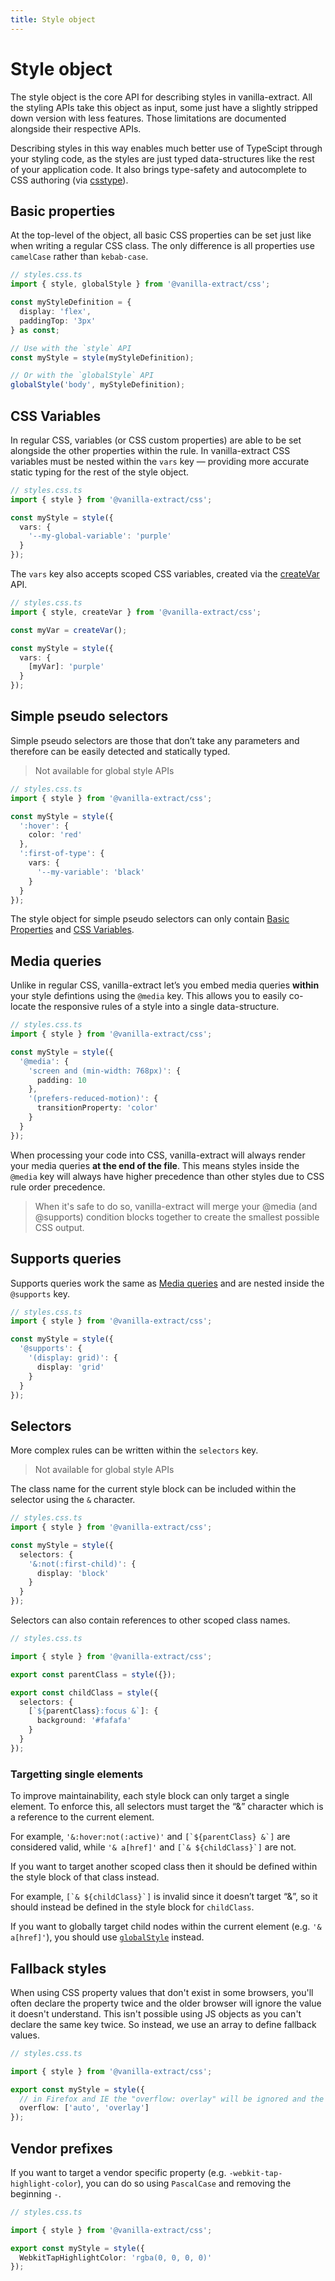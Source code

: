 ```yaml
---
title: Style object
---
```


# Style object

The style object is the core API for describing styles in vanilla-extract.
All the styling APIs take this object as input, some just have a slightly stripped down version with less features. Those limitations are documented alongside their respective APIs.

Describing styles in this way enables much better use of TypeScipt through your styling code, as the styles are just typed data-structures like the rest of your application code.
It also brings type-safety and autocomplete to CSS authoring (via [csstype](https://github.com/frenic/csstype)).

## Basic properties

At the top-level of the object, all basic CSS properties can be set just like when writing a regular CSS class.
The only difference is all properties use `camelCase` rather than `kebab-case`.

```ts
// styles.css.ts
import { style, globalStyle } from '@vanilla-extract/css';

const myStyleDefinition = {
  display: 'flex',
  paddingTop: '3px'
} as const;

// Use with the `style` API
const myStyle = style(myStyleDefinition);

// Or with the `globalStyle` API
globalStyle('body', myStyleDefinition);
```

## CSS Variables

In regular CSS, variables (or CSS custom properties) are able to be set alongside the other properties within the rule. In vanilla-extract CSS variables must be nested within the `vars` key — providing more accurate static typing for the rest of the style object.

```ts
// styles.css.ts
import { style } from '@vanilla-extract/css';

const myStyle = style({
  vars: {
    '--my-global-variable': 'purple'
  }
});
```

The `vars` key also accepts scoped CSS variables, created via the [createVar](/documentation/create-var/) API.

```ts
// styles.css.ts
import { style, createVar } from '@vanilla-extract/css';

const myVar = createVar();

const myStyle = style({
  vars: {
    [myVar]: 'purple'
  }
});
```

## Simple pseudo selectors

Simple pseudo selectors are those that don’t take any parameters and therefore can be easily detected and statically typed.

> Not available for global style APIs

<foo />

```ts
// styles.css.ts
import { style } from '@vanilla-extract/css';

const myStyle = style({
  ':hover': {
    color: 'red'
  },
  ':first-of-type': {
    vars: {
      '--my-variable': 'black'
    }
  }
});
```

The style object for simple pseudo selectors can only contain [Basic Properties](#basic-properties) and [CSS Variables](#css-variables).

## Media queries

Unlike in regular CSS, vanilla-extract let’s you embed media queries **within** your style defintions using the `@media` key.
This allows you to easily co-locate the responsive rules of a style into a single data-structure.

```ts
// styles.css.ts
import { style } from '@vanilla-extract/css';

const myStyle = style({
  '@media': {
    'screen and (min-width: 768px)': {
      padding: 10
    },
    '(prefers-reduced-motion)': {
      transitionProperty: 'color'
    }
  }
});
```

When processing your code into CSS, vanilla-extract will always render your media queries **at the end of the file**. This means styles inside the `@media` key will always have higher precedence than other styles due to CSS rule order precedence.

> When it's safe to do so, vanilla-extract will merge your @media (and @supports) condition blocks together to create the smallest possible CSS output.

## Supports queries

Supports queries work the same as [Media queries](#media-queries) and are nested inside the `@supports` key.

```ts
// styles.css.ts
import { style } from '@vanilla-extract/css';

const myStyle = style({
  '@supports': {
    '(display: grid)': {
      display: 'grid'
    }
  }
});
```

## Selectors

More complex rules can be written within the `selectors` key.

> Not available for global style APIs

The class name for the current style block can be included within the selector using the `&` character.

```ts
// styles.css.ts
import { style } from '@vanilla-extract/css';

const myStyle = style({
  selectors: {
    '&:not(:first-child)': {
      display: 'block'
    }
  }
});
```

Selectors can also contain references to other scoped class names.

```ts
// styles.css.ts

import { style } from '@vanilla-extract/css';

export const parentClass = style({});

export const childClass = style({
  selectors: {
    [`${parentClass}:focus &`]: {
      background: '#fafafa'
    }
  }
});
```

### Targetting single elements

To improve maintainability, each style block can only target a single element. To enforce this, all selectors must target the “&” character which is a reference to the current element.

For example, `'&:hover:not(:active)'` and `` [`${parentClass} &`] `` are considered valid, while `'& a[href]'` and `` [`& ${childClass}`] `` are not.

If you want to target another scoped class then it should be defined within the style block of that class instead.

For example, `` [`& ${childClass}`] `` is invalid since it doesn’t target “&”, so it should instead be defined in the style block for `childClass`.

If you want to globally target child nodes within the current element (e.g. `'& a[href]'`), you should use [`globalStyle`](#globalstyle) instead.

## Fallback styles

When using CSS property values that don't exist in some browsers, you'll often declare the property twice and the older browser will ignore the value it doesn't understand.
This isn't possible using JS objects as you can't declare the same key twice.
So instead, we use an array to define fallback values.

```ts
// styles.css.ts

import { style } from '@vanilla-extract/css';

export const myStyle = style({
  // in Firefox and IE the "overflow: overlay" will be ignored and the "overflow: auto" will be applied
  overflow: ['auto', 'overlay']
});
```

## Vendor prefixes

If you want to target a vendor specific property (e.g. `-webkit-tap-highlight-color`), you can do so using `PascalCase` and removing the beginning `-`.

```ts
// styles.css.ts

import { style } from '@vanilla-extract/css';

export const myStyle = style({
  WebkitTapHighlightColor: 'rgba(0, 0, 0, 0)'
});
```
